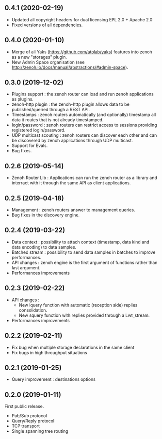 ## 0.4.1 (2020-02-19)
 - Updated all copyright headers for dual licensing EPL 2.0 + Apache 2.0
 - Fixed versions of all dependencies.

## 0.4.0 (2020-01-10)
 - Merge of all Yaks (https://github.com/atolab/yaks) features into zenoh as a new "storages" plugin.
 - New Admin Space organisation (see http://zenoh.io/docs/manual/abstractions/#admin-space).

## 0.3.0 (2019-12-02)

- Plugins support : the zenoh router can load and run zenoh applications as plugins.
- zenoh-http plugin : the zenoh-http plugin allows data to be published/queried through a REST API.
- Timestamps : zenoh routers automatically (and optionally) timestamp all data it routes that is not already timestamped.
- login/password : zenoh routers can restrict access to sessions providing registered login/password.
- UDP multicast scouting : zenoh routers can discover each other and can be discovered by zenoh applications through UDP multicast. 
- Support for Evals.
- Bug fixes.

## 0.2.6 (2019-05-14)

- Zenoh Router Lib : Applications can run the zenoh router as a library and interract with it through the same API as client applications.

## 0.2.5 (2019-04-18)

- Management : zenoh routers answer to management queries.
- Bug fixes in the discovery engine.

## 0.2.4 (2019-03-22)

- Data context : possibility to attach context (timestamp, data kind and data encoding) to data samples.
- Batched stream : possibility to send data samples in batches to improve performances.
- API changes : zenoh engine is the first argument of functions rather than last argument.
- Performances improvements

## 0.2.3 (2019-02-22)

- API changes : 
    - New lquery function with automatic (reception side) replies consolidation.
    - New squery function with replies provided through a Lwt_stream.
- Performances improvements

## 0.2.2 (2019-02-11)

- Fix bug when multiple storage declarations in the same client
- Fix bugs in high throughput situations

## 0.2.1 (2019-01-25)

- Query improvement : destinations options

## 0.2.0 (2019-01-11)

First public release.

- Pub/Sub protocol
- Query/Reply protocol
- TCP transport 
- Single spanning tree routing

